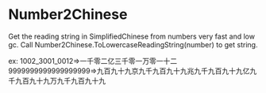 # Number2Chinese
Get the reading string in SimplifiedChinese from numbers very fast and low gc.
Call Number2Chinese.ToLowercaseReadingString(number) to get string.

ex:
1002_3001_0012=>一千零二亿三千零一万零一十二
9999999999999999999=>九百九十九京九千九百九十九兆九千九百九十九亿九千九百九十九万九千九百九十九

